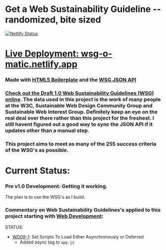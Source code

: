 # Get a Web Sustainability Guideline -- randomized, bite sized 

[![Netlify Status](https://api.netlify.com/api/v1/badges/869cbded-8d08-48fe-bcdc-c44008b174d1/deploy-status)](https://app.netlify.com/sites/wsg-o-matic/deploys)

# [Live Deployment: wsg-o-matic.netlify.app](https://wsg-o-matic.netlify.app/)

### Made with [HTML5 Boilerplate](https://html5boilerplate.com/) and the [WSG JSON API](https://github.com/w3c/sustainableweb-wsg/blob/main/guidelines.json)

### [Check out the Draft 1.0 Web Sustainability Guidelines (WSG) online](https://w3c.github.io/sustainableweb-wsg/). The data used in this project is the work of many people at the W3C, Sustainable Web Design Community Group and Sustainable Web Interest Group. Definitely keep an eye on the real deal over there rather than this project for the freshest. I still havent figured out a good way to sync the JSON API if it updates other than a manual step.

### This project aims to meet as many of the 255 success criteria of the WSG's as possible.

# Current Status:

### Pre v1.0 Development: Getting it working.

The plan is to use the WSG's as I build.

### Commentary on Web Sustainability Guidelines's applied to this project starting with [Web Development](https://w3c.github.io/sustainableweb-wsg/star.html#web-development):

STATUS:

* [WD09-1](https://w3c.github.io/sustainableweb-wsg/star.html#WD09-1): Set Scripts To Load Either Asynchronously or Deferred
    * Added async tag to `app.js`
